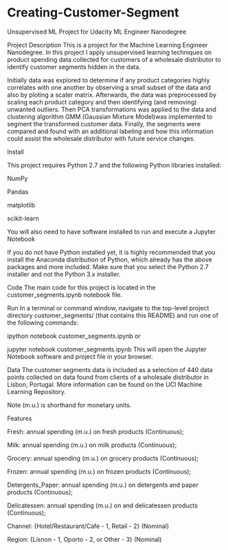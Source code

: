 # Creating-Customer-Segment
Unsupervised ML Project for Udacity ML Engineer Nanodegree

Project Description
This is a project for the Machine Learning Engineer Nanodegree. In this project I apply unsupervised learning techniques on product spending data collected for customers of a wholesale distributor to identify customer segments hidden in the data.

Initially data was explored to determine if any product categories highly correlates with one another by observing a small subset of the data and also by ploting a scater matrix. Afterwards, the data was preprocessed by scaling each product category and then identifying (and removing) unwanted outliers. Then PCA transformations was applied to the data and clustering algorithm GMM (Gaussian Mixture Model)was implemented to segment the transformed customer data. Finally, the segments were compared and found with an additional labeling and how this information could assist the wholesale distributor with future service changes.

Install

This project requires Python 2.7 and the following Python libraries installed:

NumPy

Pandas

matplotlib

scikit-learn

You will also need to have software installed to run and execute a Jupyter Notebook

If you do not have Python installed yet, it is highly recommended that you install the Anaconda distribution of Python, which already has the above packages and more included. Make sure that you select the Python 2.7 installer and not the Python 3.x installer.

Code
The main code for this project is located in the customer_segments.ipynb notebook file. 

Run
In a terminal or command window, navigate to the top-level project directory customer_segments/ (that contains this README) and run one of the following commands:

ipython notebook customer_segments.ipynb
or

jupyter notebook customer_segments.ipynb
This will open the Jupyter Notebook software and project file in your browser.

Data
The customer segments data is included as a selection of 440 data points collected on data found from clients of a wholesale distributor in Lisbon, Portugal. More information can be found on the UCI Machine Learning Repository.

Note (m.u.) is shorthand for monetary units.

Features

Fresh: annual spending (m.u.) on fresh products (Continuous);

Milk: annual spending (m.u.) on milk products (Continuous);

Grocery: annual spending (m.u.) on grocery products (Continuous);

Frozen: annual spending (m.u.) on frozen products (Continuous);

Detergents_Paper: annual spending (m.u.) on detergents and paper products (Continuous);

Delicatessen: annual spending (m.u.) on and delicatessen products (Continuous);

Channel: {Hotel/Restaurant/Cafe - 1, Retail - 2} (Nominal)

Region: {Lisnon - 1, Oporto - 2, or Other - 3} (Nominal)

